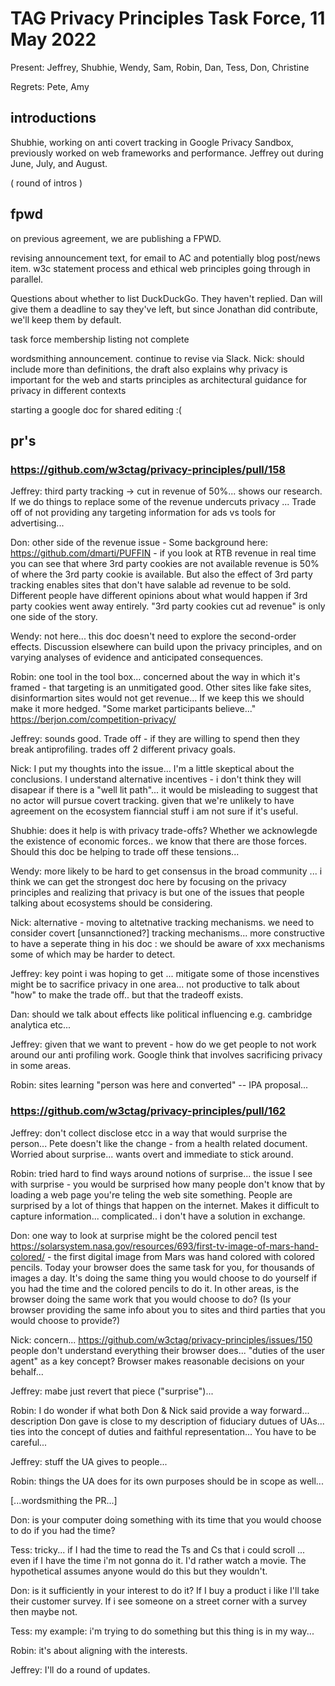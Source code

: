 # TAG Privacy Principles Task Force, 11 May 2022

Present: Jeffrey, Shubhie, Wendy, Sam, Robin, Dan, Tess, Don, Christine

Regrets: Pete, Amy

## introductions

Shubhie, working on anti covert tracking in Google Privacy Sandbox, previously worked on web frameworks and performance. Jeffrey out during June, July, and August.

( round of intros )

## fpwd

on previous agreement, we are publishing a FPWD.

revising announcement text, for email to AC and potentially blog post/news item. w3c statement process and ethical web principles going through in parallel.

Questions about whether to list DuckDuckGo. They haven't replied. Dan will give them a deadline to say they've left, but since Jonathan did contribute, we'll keep them by default.

task force membership listing not complete

wordsmithing announcement. continue to revise via Slack.
Nick: should include more than definitions, the draft also explains why privacy is important for the web and starts principles as architectural guidance for privacy in different contexts

starting a google doc for shared editing :(

## pr's

### https://github.com/w3ctag/privacy-principles/pull/158

Jeffrey: third party tracking -> cut in revenue of 50%... shows our research.  If we do things to replace some of the revenue undercuts privacy ... Trade off of not providing any targeting information for ads vs tools for advertising...

Don: other side of the revenue issue - Some background here: https://github.com/dmarti/PUFFIN - if you look at RTB revenue in real time you can see that where 3rd party cookies are not available revenue is 50% of where the 3rd party cookie is available.  But also the effect of 3rd party tracking enables sites that don't have salable ad revenue to be sold. Different people have different opinions about what would happen if 3rd party cookies went away entirely.  "3rd party cookies cut ad revenue" is only one side of the story.

Wendy: not here... this doc doesn't need to explore the second-order effects. Discussion elsewhere can build upon the privacy principles, and on varying analyses of evidence and anticipated consequences. 

Robin: one tool in the tool box... concerned about the way in which it's framed - that targeting is an unmitigated good.   Other sites like fake sites, disinformartion sites would not get revenue... If we keep this we should make it more hedged.  "Some market participants believe..." https://berjon.com/competition-privacy/

Jeffrey: sounds good.  Trade off - if they are willing to spend then they break antiprofiling.  trades off 2 different privacy goals.

Nick: I put my thoughts into the issue... I'm a little skeptical about the conclusions.  I understand alternative incentives - i don't think they will disapear if there is a "well lit path"... it would be misleading to suggest that no actor will pursue covert tracking.  given that we're unlikely to have agreement on the ecosystem fianncial stuff i am not sure if it's useful.

Shubhie: does it help is with privacy trade-offs?  Whether we acknowlegde the existence of economic forces.. we know that there are those forces.  Should this doc be helping to trade off these tensions... 

Wendy: more likely to be hard to get consensus in the broad community ... i think we can get the strongest doc here by focusing on the privacy principles and realizing that privacy is but one of the issues that people talking about ecosystems should be considering.

Nick: alternative - moving to altetnative tracking mechanisms.  we need to consider covert [unsannctioned?] tracking mechanisms... more constructive to have a seperate thing in his doc : we should be aware of xxx mechanisms some of which may be harder to detect.  

Jeffrey: key point i was hoping to get ... mitigate some of those incenstives might be to sacrifice privacy in one area...  not productive to talk about "how" to make the trade off.. but that the tradeoff exists.

Dan: should we talk about effects like political influencing e.g. cambridge analytica etc... 

Jeffrey: given that we want to prevent - how do we get people to not work around our anti profiling work.  Google think that involves sacrificing privacy in some areas.

Robin: sites learning "person was here and converted" --  IPA proposal... 

### https://github.com/w3ctag/privacy-principles/pull/162

Jeffrey: don't collect disclose etcc in a way that would surprise the person...  Pete doesn't like the change - from a health related document. Worried about surprise... wants overt and immediate to stick around.

Robin: tried hard to find ways around notions of surprise... the issue I see with surprise - you would be surprised how many people don't know that by loading a web page you're teling the web site something.  People are surprised by a lot of things that happen on the internet.  Makes it difficult to capture information... complicated.. i don't have a solution in exchange.

Don: one way to look at surprise might be the colored pencil test https://solarsystem.nasa.gov/resources/693/first-tv-image-of-mars-hand-colored/ - the first digital image from Mars was hand colored with colored pencils. Today your browser does the same task for you, for thousands of images a day. It's doing the same thing you would choose to do yourself if you had the time and the colored pencils to do it. In other areas, is the browser doing the same work that you would choose to do? (Is your browser providing the same info about you to sites and third parties that you would choose to provide?) 

Nick: concern... https://github.com/w3ctag/privacy-principles/issues/150 people don't understand everything their browser does... "duties of the user agent" as a key concept?  Browser makes reasonable decisions on your behalf...

Jeffrey: mabe just revert that piece ("surprise")...

Robin: I do wonder if what both Don & Nick said provide a way forward... description Don gave is close to my description of fiduciary dutues of UAs... ties into the concept of duties and faithful representation...  You have to be careful... 

Jeffrey: stuff the UA gives to people... 

Robin: things the UA does for its own purposes should be in scope as well...

[...wordsmithing the PR...]

Don: is your computer doing something with its time that you would choose to do if you had the time?

Tess: tricky... if I had the time to read the Ts and Cs that i could scroll ... even if I have the time i'm not gonna do it. I'd rather watch a movie.  The hypothetical assumes anyone would do this but they wouldn't.

Don: is it sufficiently in your interest to do it?  If I buy a product i like I'll take their customer survey. If i see someone on a  street corner with a survey then maybe not.

Tess: my example: i'm trying to do something but this thing is in my way...

Robin: it's about aligning with the interests.  

Jeffrey: I'll do a round of updates.
